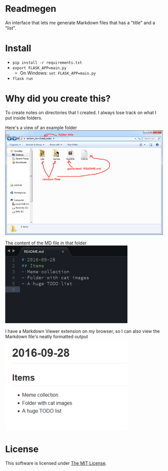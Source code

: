 # Readmegen
An interface that lets me generate Markdown files that has a "title" and a "list".

# Install
- `pip install -r requirements.txt`
- `export FLASK_APP=main.py`
    - On Windows: `set FLASK_APP=main.py`
- `flask run`

# Why did you create this?
To create notes on directories that I created. I always lose track on what I put inside folders.


Here's a view of an example folder
![Folder view](docs/img/ss1.png)

The content of the MD file in that folder
![MD Code](docs/img/ss2.png)

I have a Markdown Viewer extension on my browser, so I can also view the Markdown file's neatly formatted output
![MD Code](docs/img/ss3.png)

# License

This software is licensed under [The MIT License](./LICENSE).